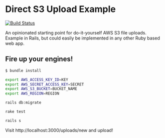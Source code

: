 # Direct S3 Upload Example

[![Build Status](https://travis-ci.org/danielwestendorf/direct-s3-upload-example.svg?branch=master)](https://travis-ci.org/danielwestendorf/direct-s3-upload-example)

An opinionated starting point for do-it-yourself AWS S3 file uploads. Example in Rails, but could easily be implemented in any other Ruby based web app.

## Fire up your engines!

```sh
$ bundle install
```

```sh
export AWS_ACCESS_KEY_ID=KEY
export AWS_SECRET_ACCESS_KEY=SECRET
export AWS_S3_BUCKET=BUCKET_NAME
export AWS_REGION=REGION
```

```sh
rails db:migrate
```

```sh
rake test
```

```sh
rails s
```

Visit http://localhost:3000/uploads/new and upload!
